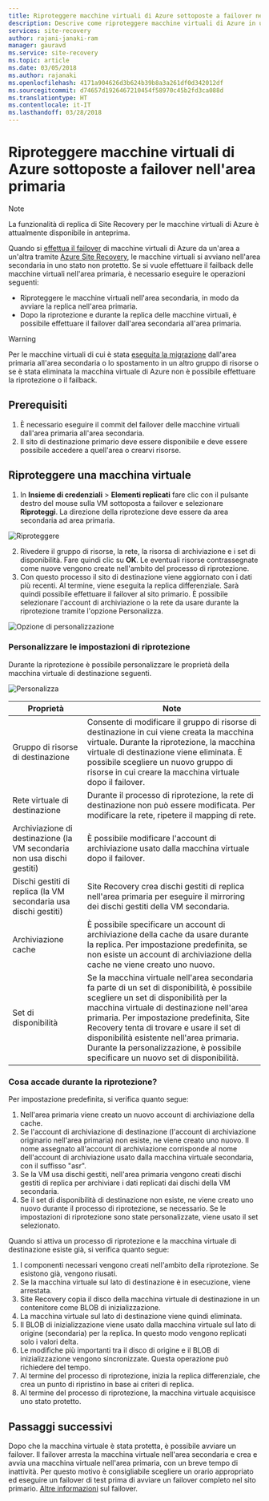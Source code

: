 ```yaml
---
title: Riproteggere macchine virtuali di Azure sottoposte a failover nell'area di Azure primaria con Azure Site Recovery | Microsoft Docs
description: Descrive come riproteggere macchine virtuali di Azure in un'area secondaria, dopo il failover da un'area primaria, tramite Azure Site Recovery.
services: site-recovery
author: rajani-janaki-ram
manager: gauravd
ms.service: site-recovery
ms.topic: article
ms.date: 03/05/2018
ms.author: rajanaki
ms.openlocfilehash: 4171a904626d3b624b39b8a3a261df0d342012df
ms.sourcegitcommit: d74657d1926467210454f58970c45b2fd3ca088d
ms.translationtype: HT
ms.contentlocale: it-IT
ms.lasthandoff: 03/28/2018
---
```

# <a name="reprotect-failed-over-azure-vms-to-the-primary-region"></a>Riproteggere macchine virtuali di Azure sottoposte a failover nell'area primaria


>[!NOTE]
>
> La funzionalità di replica di Site Recovery per le macchine virtuali di Azure è attualmente disponibile in anteprima.



Quando si [effettua il failover](site-recovery-failover.md) di macchine virtuali di Azure da un'area a un'altra tramite [Azure Site Recovery](site-recovery-overview.md), le macchine virtuali si avviano nell'area secondaria in uno stato non protetto. Se si vuole effettuare il failback delle macchine virtuali nell'area primaria, è necessario eseguire le operazioni seguenti:

- Riproteggere le macchine virtuali nell'area secondaria, in modo da avviare la replica nell'area primaria. 
- Dopo la riprotezione e durante la replica delle macchine virtuali, è possibile effettuare il failover dall'area secondaria all'area primaria.

> [!WARNING]
> Per le macchine virtuali di cui è stata [eseguita la migrazione](migrate-overview.md#what-do-we-mean-by-migration) dall'area primaria all'area secondaria o lo spostamento in un altro gruppo di risorse o se è stata eliminata la macchina virtuale di Azure non è possibile effettuare la riprotezione o il failback.


## <a name="prerequisites"></a>Prerequisiti
1. È necessario eseguire il commit del failover delle macchine virtuali dall'area primaria all'area secondaria.
2. Il sito di destinazione primario deve essere disponibile e deve essere possibile accedere a quell'area o crearvi risorse.

## <a name="reprotect-a-vm"></a>Riproteggere una macchina virtuale

1. In **Insieme di credenziali** > **Elementi replicati** fare clic con il pulsante destro del mouse sulla VM sottoposta a failover e selezionare **Riproteggi**. La direzione della riprotezione deve essere da area secondaria ad area primaria. 

  ![Riproteggere](./media/site-recovery-how-to-reprotect-azure-to-azure/reprotect.png)

2. Rivedere il gruppo di risorse, la rete, la risorsa di archiviazione e i set di disponibilità. Fare quindi clic su **OK**. Le eventuali risorse contrassegnate come nuove vengono create nell'ambito del processo di riprotezione.
3. Con questo processo il sito di destinazione viene aggiornato con i dati più recenti. Al termine, viene eseguita la replica differenziale. Sarà quindi possibile effettuare il failover al sito primario. È possibile selezionare l'account di archiviazione o la rete da usare durante la riprotezione tramite l'opzione Personalizza.

  ![Opzione di personalizzazione](./media/site-recovery-how-to-reprotect-azure-to-azure/customize.png)

### <a name="customize-reprotect-settings"></a>Personalizzare le impostazioni di riprotezione

Durante la riprotezione è possibile personalizzare le proprietà della macchina virtuale di destinazione seguenti.

![Personalizza](./media/site-recovery-how-to-reprotect-azure-to-azure/customizeblade.png)

|Proprietà |Note  |
|---------|---------|
|Gruppo di risorse di destinazione     | Consente di modificare il gruppo di risorse di destinazione in cui viene creata la macchina virtuale. Durante la riprotezione, la macchina virtuale di destinazione viene eliminata. È possibile scegliere un nuovo gruppo di risorse in cui creare la macchina virtuale dopo il failover.        |
|Rete virtuale di destinazione     | Durante il processo di riprotezione, la rete di destinazione non può essere modificata. Per modificare la rete, ripetere il mapping di rete.         |
|Archiviazione di destinazione (la VM secondaria non usa dischi gestiti)     | È possibile modificare l'account di archiviazione usato dalla macchina virtuale dopo il failover.         |
|Dischi gestiti di replica (la VM secondaria usa dischi gestiti)    | Site Recovery crea dischi gestiti di replica nell'area primaria per eseguire il mirroring dei dischi gestiti della VM secondaria.         | 
|Archiviazione cache     | È possibile specificare un account di archiviazione della cache da usare durante la replica. Per impostazione predefinita, se non esiste un account di archiviazione della cache ne viene creato uno nuovo.         |
|Set di disponibilità     |Se la macchina virtuale nell'area secondaria fa parte di un set di disponibilità, è possibile scegliere un set di disponibilità per la macchina virtuale di destinazione nell'area primaria. Per impostazione predefinita, Site Recovery tenta di trovare e usare il set di disponibilità esistente nell'area primaria. Durante la personalizzazione, è possibile specificare un nuovo set di disponibilità.         |


### <a name="what-happens-during-reprotection"></a>Cosa accade durante la riprotezione?

Per impostazione predefinita, si verifica quanto segue:

1. Nell'area primaria viene creato un nuovo account di archiviazione della cache.
2. Se l'account di archiviazione di destinazione (l'account di archiviazione originario nell'area primaria) non esiste, ne viene creato uno nuovo. Il nome assegnato all'account di archiviazione corrisponde al nome dell'account di archiviazione usato dalla macchina virtuale secondaria, con il suffisso "asr".
3. Se la VM usa dischi gestiti, nell'area primaria vengono creati dischi gestiti di replica per archiviare i dati replicati dai dischi della VM secondaria. 
4. Se il set di disponibilità di destinazione non esiste, ne viene creato uno nuovo durante il processo di riprotezione, se necessario. Se le impostazioni di riprotezione sono state personalizzate, viene usato il set selezionato.

Quando si attiva un processo di riprotezione e la macchina virtuale di destinazione esiste già, si verifica quanto segue:

1. I componenti necessari vengono creati nell'ambito della riprotezione. Se esistono già, vengono riusati.
2. Se la macchina virtuale sul lato di destinazione è in esecuzione, viene arrestata.
3. Site Recovery copia il disco della macchina virtuale di destinazione in un contenitore come BLOB di inizializzazione.
4. La macchina virtuale sul lato di destinazione viene quindi eliminata.
5. Il BLOB di inizializzazione viene usato dalla macchina virtuale sul lato di origine (secondaria) per la replica. In questo modo vengono replicati solo i valori delta.
6. Le modifiche più importanti tra il disco di origine e il BLOB di inizializzazione vengono sincronizzate. Questa operazione può richiedere del tempo.
7. Al termine del processo di riprotezione, inizia la replica differenziale, che crea un punto di ripristino in base ai criteri di replica.
8. Al termine del processo di riprotezione, la macchina virtuale acquisisce uno stato protetto.

## <a name="next-steps"></a>Passaggi successivi

Dopo che la macchina virtuale è stata protetta, è possibile avviare un failover. Il failover arresta la macchina virtuale nell'area secondaria e crea e avvia una macchina virtuale nell'area primaria, con un breve tempo di inattività. Per questo motivo è consigliabile scegliere un orario appropriato ed eseguire un failover di test prima di avviare un failover completo nel sito primario. [Altre informazioni](site-recovery-failover.md) sul failover.

